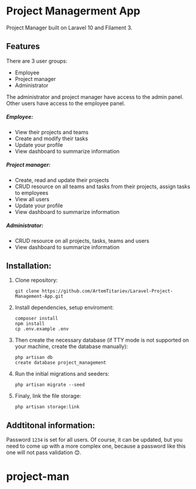 # Project Managerment App

Project Manager built on Laravel 10 and Filament 3.

## Features

There are 3 user groups:
-   Employee
-   Project manager
-   Administrator

The administrator and project manager have access to the admin panel. Other users have access to the employee panel.

##### Employee:

-   View their projects and teams
-   Create and modify their tasks
-   Update your profile
-   View dashboard to summarize information

##### Project manager:

-   Create, read and update their projects
-   CRUD resource on all teams and tasks from their projects, assign tasks to employees
-   View all users
-   Update your profile
-   View dashboard to summarize information

##### Administrator:

-   CRUD resource on all projects, tasks, teams and users
-   View dashboard to summarize information


## Installation:

1. Clone repository:

    ```
    git clone https://github.com/ArtemTitariev/Laravel-Project-Management-App.git
    ```

2. Install dependencies, setup enviroment:

    ```
    composer install
    npm install
    cp .env.example .env
    ```

3. Then create the necessary database (if TTY mode is not supported on your machine, create the database manually):

    ```
    php artisan db
    create database project_management
    ```

4. Run the initial migrations and seeders:

   ```
   php artisan migrate --seed
   ```

5. Finaly, link the file storage:

   ```
   php artisan storage:link
   ```

## Addtitonal information: 
Password `1234` is set for all users. 
Of course, it can be updated, but you need to come up with a more complex one, because a password like this one will not pass validation 😊.
# project-man
